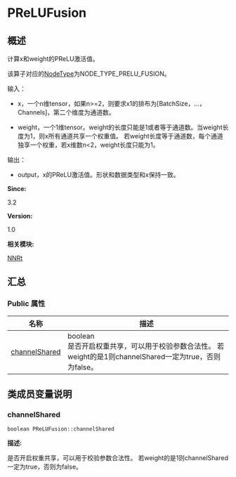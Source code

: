 # PReLUFusion


## 概述

计算x和weight的PReLU激活值。

该算子对应的[NodeType](_n_n_rt.md#nodetype)为NODE_TYPE_PRELU_FUSION。

输入：

- x，一个n维tensor，如果n&gt;=2，则要求x1的排布为[BatchSize，…，Channels]，第二个维度为通道数。

- weight，一个1维tensor。weight的长度只能是1或者等于通道数。当weight长度为1，则x所有通道共享一个权重值。 若weight长度等于通道数，每个通道独享一个权重，若x维数n&lt;2，weight长度只能为1。

输出：

- output，x的PReLU激活值。形状和数据类型和x保持一致。

**Since:**

3.2

**Version:**

1.0

**相关模块:**

[NNRt](_n_n_rt.md)


## 汇总


### Public 属性

  | 名称 | 描述 | 
| -------- | -------- |
| [channelShared](#channelshared) | boolean<br/>是否开启权重共享，可以用于校验参数合法性。&nbsp;若weight的是1则channelShared一定为true，否则为false。&nbsp; | 


## 类成员变量说明


### channelShared

  
```
boolean PReLUFusion::channelShared
```
**描述:**

是否开启权重共享，可以用于校验参数合法性。 若weight的是1则channelShared一定为true，否则为false。
